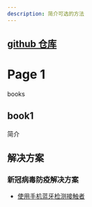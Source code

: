 ```yaml
---
description: 简介可选的方法
---
```


## [github 仓库](https://github.com/makelove/solutionC)

# Page 1

books

## book1

简介

## 解决方案
### 新冠病毒防疫解决方案
- [使用手机蓝牙检测接触者](./COVID-19/Solution-Covid-19.md)
